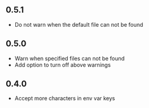 0.5.1
-----
* Do not warn when the default file can not be found

0.5.0
-----
* Warn when specified files can not be found
* Add option to turn off above warnings

0.4.0
-----
* Accept more characters in env var keys
